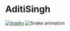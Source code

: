 # AditiSingh
[![trophy](https://github-profile-trophy.vercel.app/?username=aditisingh2912&theme=darkhub)](https://github.com/ryo-ma/github-profile-trophy)
![Snake animation](https://github.com/aditisingh2912/aditisingh2912/blob/output/github-contribution-grid-snake.svg)
